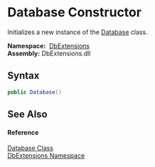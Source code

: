 Database Constructor
====================
Initializes a new instance of the [Database][1] class.

  **Namespace:**  [DbExtensions][2]  
  **Assembly:** DbExtensions.dll

Syntax
------

```csharp
public Database()
```


See Also
--------

#### Reference
[Database Class][1]  
[DbExtensions Namespace][2]  

[1]: README.md
[2]: ../README.md